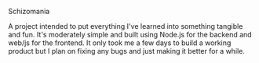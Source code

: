 Schizomania

A project intended to put everything I've learned into something tangible and fun. It's 
moderately simple and built using Node.js for the backend and web/js for the frontend. It
only took me a few days to build a working product but I plan on fixing any bugs and just
making it better for a while. 
